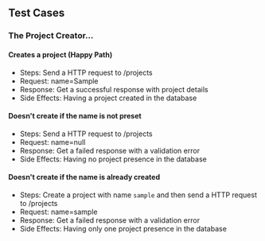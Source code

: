 ## Test Cases

### The Project Creator...

#### Creates a project (Happy Path)
- Steps: Send a HTTP request to /projects
- Request: name=Sample
- Response: Get a successful response with project details
- Side Effects: Having a project created in the database

#### Doesn't create if the name is not preset
- Steps: Send a HTTP request to /projects
- Request: name=null
- Response: Get a failed response with a validation error
- Side Effects: Having no project presence in the database

#### Doesn't create if the name is already created
- Steps: Create a project with name `sample` and then send a HTTP request to /projects
- Request: name=sample
- Response: Get a failed response with a validation error
- Side Effects: Having only one project presence in the database

